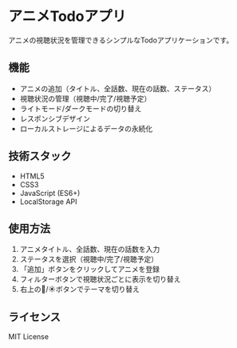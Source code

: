 # アニメTodoアプリ

アニメの視聴状況を管理できるシンプルなTodoアプリケーションです。

## 機能

- アニメの追加（タイトル、全話数、現在の話数、ステータス）
- 視聴状況の管理（視聴中/完了/視聴予定）
- ライトモード/ダークモードの切り替え
- レスポンシブデザイン
- ローカルストレージによるデータの永続化

## 技術スタック

- HTML5
- CSS3
- JavaScript (ES6+)
- LocalStorage API

## 使用方法

1. アニメタイトル、全話数、現在の話数を入力
2. ステータスを選択（視聴中/完了/視聴予定）
3. 「追加」ボタンをクリックしてアニメを登録
4. フィルターボタンで視聴状況ごとに表示を切り替え
5. 右上の🌙/☀️ボタンでテーマを切り替え

## ライセンス

MIT License 
